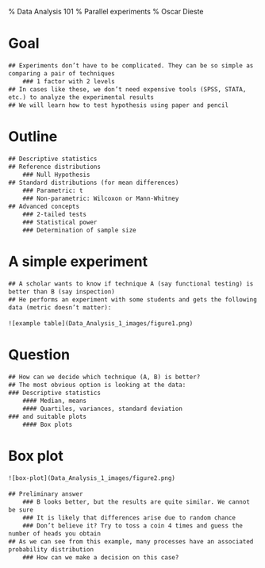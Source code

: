 % Data Analysis 101
% Parallel experiments
% Oscar Dieste

# Goal
	## Experiments don’t have to be complicated. They can be so simple as comparing a pair of techniques
		### 1 factor with 2 levels
	## In cases like these, we don’t need expensive tools (SPSS, STATA, etc.) to analyze the experimental results
	## We will learn how to test hypothesis using paper and pencil

# Outline
	## Descriptive statistics
	## Reference distributions
		### Null Hypothesis
	## Standard distributions (for mean differences)
		### Parametric: t
		### Non-parametric: Wilcoxon or Mann-Whitney
	## Advanced concepts
		### 2-tailed tests
		### Statistical power
		### Determination of sample size

# A simple experiment
	## A scholar wants to know if technique A (say functional testing) is better than B (say inspection)
	## He performs an experiment with some students and gets the following data (metric doesn’t matter):

	![example table](Data_Analysis_1_images/figure1.png)

# Question
	## How can we decide which technique (A, B) is better?
	## The most obvious option is looking at the data:
	### Descriptive statistics
		#### Median, means
		#### Quartiles, variances, standard deviation
	### and suitable plots
		#### Box plots

# Box plot
	![box-plot](Data_Analysis_1_images/figure2.png)

	## Preliminary answer
		### B looks better, but the results are quite similar. We cannot be sure
		### It is likely that differences arise due to random chance
		### Don’t believe it? Try to toss a coin 4 times and guess the number of heads you obtain 
	## As we can see from this example, many processes have an associated probability distribution
		### How can we make a decision on this case?
